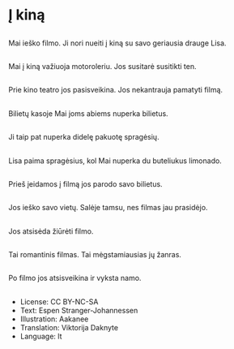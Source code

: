 # Į kiną

##
Mai ieško filmo. Ji nori nueiti į kiną su savo geriausia drauge Lisa.

##
Mai į kiną važiuoja motoroleriu. Jos susitarė susitikti ten.

##
Prie kino teatro jos pasisveikina. Jos nekantrauja pamatyti filmą.

##
Bilietų kasoje Mai joms abiems nuperka bilietus.

##
Ji taip pat nuperka didelę pakuotę spragėsių.

##
Lisa paima spragėsius, kol Mai nuperka du buteliukus limonado.

##
Prieš įeidamos į filmą jos parodo savo bilietus.

##
Jos ieško savo vietų. Salėje tamsu, nes filmas jau prasidėjo.

##
Jos atsisėda žiūrėti filmo.

##
Tai romantinis filmas. Tai mėgstamiausias jų žanras.

##
Po filmo jos atsisveikina ir vyksta namo.

##
* License: CC BY-NC-SA
* Text: Espen Stranger-Johannessen
* Illustration: Aakanee
* Translation: Viktorija Daknyte
* Language: lt
